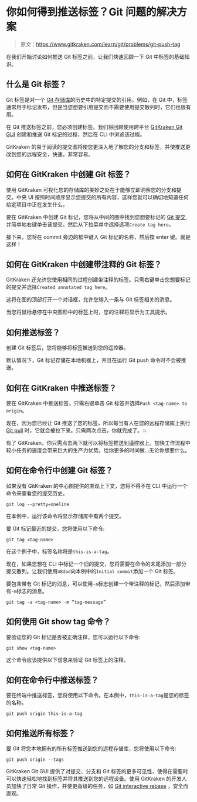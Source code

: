 # 你如何得到推送标签？Git 问题的解决方案

> 原文：<https://www.gitkraken.com/learn/git/problems/git-push-tag>

在我们开始讨论如何推送 Git 标签之前，让我们快速回顾一下 Git 中标签的基础知识。

## 什么是 Git 标签？

Git 标签是对一个 [Git 存储库](https://www.gitkraken.com/learn/git/tutorials/what-is-a-git-repository)的历史中的特定提交的引用。例如，在 Git 中，标签通常用于标记发布，但是当您想要引用提交而不需要使用提交散列时，它们也很有用。

在 Git 推送标签之前，您必须创建标签。我们将回顾使用跨平台 [GitKraken Git GUI](https://www.gitkraken.com/git-client) 创建和推送 Git 标记的过程，然后在 CLI 中浏览该过程。

GitKraken 的易于阅读的提交图将使您更深入地了解您的分支和标签，并使推送更改到您的远程安全，快速，非常容易。

## **如何在 GitKraken 中创建 Git 标签？**

使用 GitKraken 可视化您的存储库的美妙之处在于能够立即洞察您的分支和提交。中央 UI 按照时间顺序显示您提交的所有内容，这样您就可以确切地知道任何给定项目中正在发生什么。

要在 GitKraken 中创建 Git 标记，您将从中间的图中找到您想要标记的 [Git 提交](https://www.gitkraken.com/learn/git/commit),并简单地右键单击该提交。然后从下拉菜单中选择选项`Create tag here`。

接下来，您将在 commit 旁边的框中键入 Git 标记的名称，然后按 enter 键。就是这样！

## 如何在 GitKraken 中创建带注释的 Git 标签？

GitKraken 还允许您使用相同的过程创建带注释的标签。只需右键单击您想要标记的提交并选择`Created annotated tag here`。

这将在图的顶部打开一个对话框，允许您输入一条与 Git 标签相关的消息。

当您将鼠标悬停在中央图形中的标签上时，您的注释将显示为工具提示。

## 如何推送标签？

创建 Git 标签后，您将能够将标签推送到您的遥控器。

默认情况下，Git 标记存储在本地机器上，并且在运行 Git push 命令时不会被推送。

## 如何在 GitKraken 中推送标签？

要在 GitKraken 中推送标签，只需右键单击 Git 标签并选择`Push <tag-name> to origin`。

现在，因为您已经让 Git 推送了您的标签，所以每当有人在您的远程存储库上执行 [Git pull](https://www.gitkraken.com/learn/git/tutorials/what-is-git-pull) 时，它就会被拉下来。只需两次点击，你就完成了。💥

有了 GitKraken，你只需点击两下就可以将标签推送到遥控器上。加快工作流程中较小任务的速度会带来巨大的生产力优势。给你更多的时间做…无论你想要什么。

## 如何在命令行中创建 Git 标签？

如果没有 GitKraken 的中心图提供的直观上下文，您将不得不在 CLI 中运行一个命令来查看您的提交历史。

`git log --pretty=oneline`

在本例中，运行该命令将显示存储库中有两个提交。

要 Git 标记最近的提交，您将使用以下命令:

`git tag <tag-name>`

在这个例子中，标签名称将是`this-is-a-tag`。

现在，如果您想在 CLI 中标记一个旧的提交，您将需要在命令的末尾添加一部分提交散列。让我们使用`48dad`向本例中的`Initial commit`添加一个 Git 标签。

要包含带有 Git 标记的消息，可以使用`-a`标志创建一个带注释的标记，然后添加带有`-m`标志的消息。

`git tag -a <tag-name> -m “tag-message”`

## 如何使用 Git show tag 命令？

要验证您的 Git 标记是否被正确注释，您可以运行以下命令:

`git show <tag-name>`

这个命令应该提供以下信息来验证 Git 标签上的注释。

## 如何在命令行中推送标签？

要在终端中推送标签，您将使用以下命令。在本例中，`this-is-a-tag`是您的标签的名称。

`git push origin this-is-a-tag`

## 如何推送所有标签？

要 Git 将您本地拥有的所有标签推送到您的远程存储库，您将使用以下命令:

`git push origin --tags `

GitKraken Git GUI 提供了对提交、分支和 Git 标签的更多可见性，使得在需要时可以快速轻松地找到标签并将其推送到您的远程设备。使用 GitKraken 的开发人员加快了日常 Git 操作，并使更高级的任务，如 [Git interactive rebase](https://www.gitkraken.com/learn/git/problems/git-interactive-rebase) ，安全而直观。